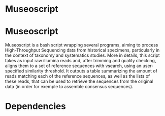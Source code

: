 # Museoscript
# Museoscript

Museoscript is a bash script wrapping several programs, aiming to process High-Throughput Sequencing data from historical specimens, particularly in the context of taxonomy and systematics studies. More in details, this script takes as input raw illumina reads and, after trimming and quality checking, aligns them to a set of reference sequences with vsearch, using an user-specified similarity threshold. It outputs a table summarizing the amount of reads matching each of the reference sequences, as well as the lists of these reads, that can be used to retrieve the sequences from the original data (in order for exemple to assemble consensus sequences). 

# Dependencies
